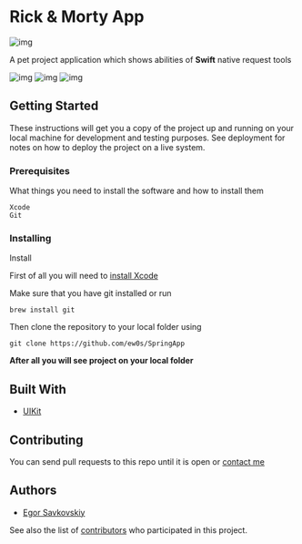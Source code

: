 # Rick & Morty App

![img](https://img.shields.io/badge/swift-passed-orange)

A pet project application which shows abilities of __Swift__ native request tools

![img](/README_images/1.png)
![img](/README_images/2.png)
![img](/README_images/3.png)

## Getting Started

These instructions will get you a copy of the project up and running on your local machine for development and testing purposes. See deployment for notes on how to deploy the project on a live system.

### Prerequisites

What things you need to install the software and how to install them

```
Xcode
Git
```

### Installing

Install

First of all you will need to [install Xcode](https://apps.apple.com/ru/app/xcode/id497799835?mt=12)

Make sure that you have git installed or run
```shell
brew install git
```

Then clone the repository to your local folder using
```shell
git clone https://github.com/ew0s/SpringApp
```

__After all you will see project on your local folder__

## Built With

* [UIKit](https://developer.apple.com/documentation/uikit)

## Contributing

You can send pull requests to this repo until it is open or [contact me](https://t.me/ewos365)

## Authors

* [Egor Savkovskiy](https://github.com/ew0s)

See also the list of [contributors](https://github.com/ew0s/Encryption-App/graphs/contributors) who participated in this project.
